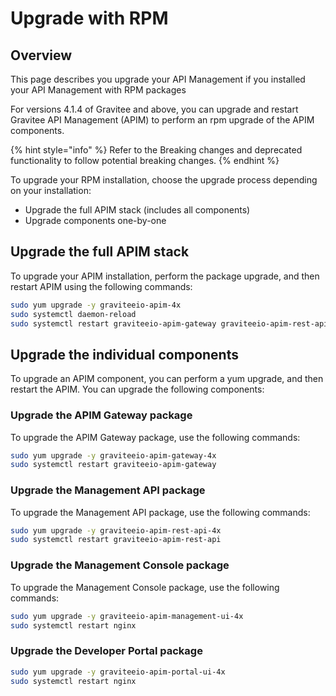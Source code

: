 # Upgrade with RPM

## Overview

This page describes you upgrade your API Management if you installed your API Management with RPM packages

For versions 4.1.4 of Gravitee and above, you can upgrade and restart Gravitee API Management (APIM) to perform an rpm upgrade of the APIM components.

{% hint style="info" %}
Refer to the Breaking changes and deprecated functionality to follow potential breaking changes.
{% endhint %}

To upgrade your RPM installation, choose the upgrade process depending on your installation:

* Upgrade the full APIM stack (includes all components)
* Upgrade components one-by-one

## Upgrade the full APIM stack

To upgrade your APIM installation, perform the package upgrade, and then restart APIM using the following commands:

```bash
sudo yum upgrade -y graviteeio-apim-4x
sudo systemctl daemon-reload
sudo systemctl restart graviteeio-apim-gateway graviteeio-apim-rest-api nginx
```

## Upgrade the individual components

To upgrade an APIM component, you can perform a yum upgrade, and then restart the APIM. You can upgrade the following components:

### Upgrade the APIM Gateway package

To upgrade the APIM Gateway package, use the following commands:

```bash
sudo yum upgrade -y graviteeio-apim-gateway-4x
sudo systemctl restart graviteeio-apim-gateway
```

### Upgrade the Management API package

To upgrade the Management API package, use the following commands:

```bash
sudo yum upgrade -y graviteeio-apim-rest-api-4x
sudo systemctl restart graviteeio-apim-rest-api
```

### Upgrade the Management Console package

To upgrade the Management Console package, use the following commands:

```bash
sudo yum upgrade -y graviteeio-apim-management-ui-4x
sudo systemctl restart nginx
```

### Upgrade the Developer Portal package

```bash
sudo yum upgrade -y graviteeio-apim-portal-ui-4x
sudo systemctl restart nginx
```
